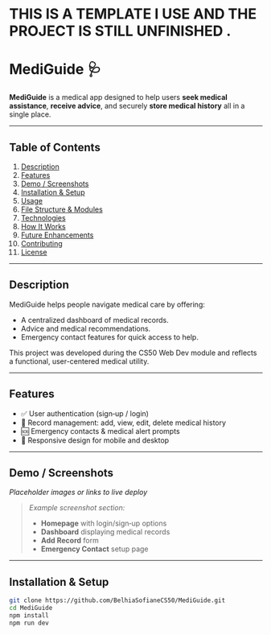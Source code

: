# THIS IS A TEMPLATE I USE AND THE PROJECT IS STILL UNFINISHED .


# MediGuide 🩺

**MediGuide** is a medical app designed to help users **seek medical assistance**, **receive advice**, and securely **store medical history** all in a single place.

---

## Table of Contents
1. [Description](#description)  
2. [Features](#features)  
3. [Demo / Screenshots](#demo--screenshots)  
4. [Installation & Setup](#installation--setup)  
5. [Usage](#usage)  
6. [File Structure & Modules](#file-structure--modules)  
7. [Technologies](#technologies)  
8. [How It Works](#how-it-works)  
9. [Future Enhancements](#future-enhancements)  
10. [Contributing](#contributing)  
11. [License](#license)

---

## Description
MediGuide helps people navigate medical care by offering:
- A centralized dashboard of medical records.
- Advice and medical recommendations.
- Emergency contact features for quick access to help.

This project was developed during the CS50 Web Dev module and reflects a functional, user-centered medical utility.

---

## Features
- ✅ User authentication (sign‑up / login)  
- 📁 Record management: add, view, edit, delete medical history  
- 🆘 Emergency contacts & medical alert prompts  
- 📱 Responsive design for mobile and desktop

---

## Demo / Screenshots
*Placeholder images or links to live deploy*

> *Example screenshot section:*
> - **Homepage** with login/sign‑up options  
> - **Dashboard** displaying medical records  
> - **Add Record** form  
> - **Emergency Contact** setup page

---

## Installation & Setup

```bash
git clone https://github.com/BelhiaSofianeCS50/MediGuide.git
cd MediGuide
npm install
npm run dev
